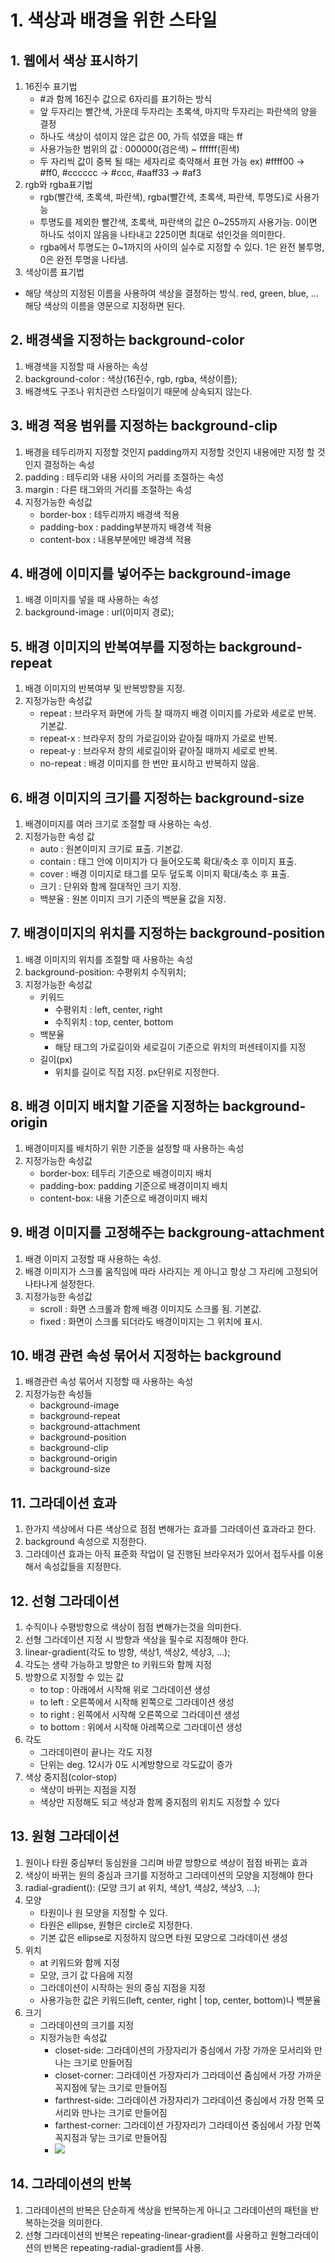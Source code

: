 # 1. 색상과 배경을 위한 스타일
## 1. 웹에서 색상 표시하기
1. 16진수 표기법
    - #과 함께 16진수 값으로 6자리를 표기하는 방식
    - 앞 두자리는 빨간색, 가운데 두자리는 초록색, 마지막 두자리는 파란색의 양을 결정
    - 하나도 색상이 섞이지 않은 값은 00, 가득 섞였을 때는 ff
    - 사용가능한 범위의 값 : 000000(검은색) ~ ffffff(흰색)
    - 두 자리씩 값이 중복 될 때는 세자리로 축약해서 표현 가능
    ex) #ffff00 -> #ff0, #cccccc -> #ccc, #aaff33 -> #af3
2. rgb와 rgba표기법
    - rgb(빨간색, 초록색, 파란색), rgba(빨간색, 초록색, 파란색, 투명도)로 사용가능
    - 투명도를 제외한 빨간색, 초록색, 파란색의 값은 0~255까지 사용가능. 0이면 하나도 섞이지 않음을 나타내고 225이면 최대로 섞인것을 의미한다.
    - rgba에서 투명도는 0~1까지의 사이의 실수로 지정할 수 있다. 1은 완전 불투명, 0은 완전 투명을 나타냄.
3. 색상이름 표기법
- 해당 색상의 지정된 이름을 사용하여 색상을 결정하는 방식. red, green, blue, ... 해당 색상의 이름을 영문으로 지정하면 된다.

## 2. 배경색을 지정하는 background-color
1. 배경색을 지정할 때 사용하는 속성
2. background-color : 색상(16진수, rgb, rgba, 색상이름);
3. 배경색도 구조나 위치관련 스타일이기 때문에 상속되지 않는다.

## 3. 배경 적용 범위를 지정하는 background-clip
1. 배경을 테두리까지 지정할 것인지 padding까지 지정할 것인지 내용에만 지정 할 것인지 결정하는 속성
2. padding : 테두리와 내용 사이의 거리를 조절하는 속성
3. margin : 다른 태그와의 거리를 조절하는 속성
4. 지정가능한 속성값
    - border-box : 테두리까지 배경색 적용
    - padding-box : padding부분까지 배경색 적용
    - content-box : 내용부분에만 배경색 적용

## 4. 배경에 이미지를 넣어주는 background-image
1. 배경 이미지를 넣을 때 사용하는 속성
2. background-image : url(이미지 경로);

## 5. 배경 이미지의 반복여부를 지정하는 background-repeat
1. 배경 이미지의 반복여부 및 반복방향을 지정.
2. 지정가능한 속성값
    - repeat : 브라우저 화면에 가득 찰 때까지 배경 이미지를 가로와 세로로 반복. 기본값.
    - repeat-x : 브라우저 창의 가로길이와 같아질 때까지 가로로 반복. 
    - repeat-y : 브라우저 창의 세로길이와 같아질 때까지 세로로 반복.
    - no-repeat : 배경 이미지를 한 번만 표시하고 반복하지 않음.

## 6. 배경 이미지의 크기를 지정하는 background-size
1. 배경이미지를 여러 크기로 조절할 때 사용하는 속성.
2. 지정가능한 속성 값
    - auto : 원본이미지 크기로 표출. 기본값.
    - contain : 태그 안에 이미지가 다 들어오도록 확대/축소 후 이미지 표출.
    - cover : 배경 이미지로 태그를 모두 덮도록 이미지 확대/축소 후 표출.
    - 크기 : 단위와 함께 절대적인 크기 지정.
    - 백분율 : 원본 이미지 크기 기준의 백분율 값을 지정.

## 7. 배경이미지의 위치를 지정하는 background-position
1. 배경 이미지의 위치를 조절할 때 사용하는 속성
2. background-position: 수평위치 수직위치;
3. 지정가능한 속성값
    - 키워드
        - 수평위치 : left, center, right
        - 수직위치 : top, center, bottom
    - 백분율
        - 해당 태그의 가로길이와 세로길이 기준으로 위치의 퍼센테이지를 지정
    - 길이(px)
        - 위치를 길이로 직접 지정. px단위로 지정한다.

## 8. 배경 이미지 배치할 기준을 지정하는 background-origin
1. 배경이미지를 배치하기 위한 기준을 설정할 때 사용하는 속성
2. 지정가능한 속성값
    - border-box: 테두리 기준으로 배경이미지 배치
    - padding-box: padding 기준으로 배경이미지 배치
    - content-box: 내용 기준으로 배경이미지 배치
    
## 9. 배경 이미지를 고정해주는 backgroung-attachment
1. 배경 이미지 고정할 때 사용하는 속성.
2. 배경 이미지가 스크롤 움직임에 따라 사라지는 게 아니고 항상 그 자리에 고정되어 나타나게 설정한다.
3. 지정가능한 속성값
    - scroll : 화면 스크롤과 함께 배경 이미지도 스크롤 됨. 기본값.
    - fixed : 화면이 스크롤 되더라도 배경이미지는 그 위치에 표시.

## 10. 배경 관련 속성 묶어서 지정하는 background
1. 배경관련 속성 묶어서 지정할 때 사용하는 속성
2. 지정가능한 속성들
    - background-image
    - background-repeat
    - background-attachment
    - background-position
    - background-clip
    - background-origin
    - background-size

## 11. 그라데이션 효과
1. 한가지 색상에서 다른 색상으로 점점 변해가는 효과를 그라데이션 효과라고 한다.
2. background 속성으로 지정한다.
3. 그라데이션 효과는 아직 표준화 작업이 덜 진행된 브라우저가 있어서 접두사를 이용해서 속성값들을 지정한다.

## 12. 선형 그라데이션
1. 수직이나 수평방향으로 색상이 점점 변해가는것을 의미한다.
2. 선형 그라데이션 지정 시 방향과 색상을 필수로 지정해야 한다.
3. linear-gradient(각도 to 방향, 색상1, 색상2, 색상3, ...);
4. 각도는 생략 가능하고 방향은 to 키워드와 함께 지정
5. 방향으로 지정할 수 있는 값
    - to top : 아래에서 시작해 위로 그라데이션 생성
    - to left : 오른쪽에서 시작해 왼쪽으로 그라데이션 생성
    - to right : 왼쪽에서 시작해 오른쪽으로 그라데이션 생성
    - to bottom : 위에서 시작해 아레쪽으로 그라데이션 생성
6. 각도
    - 그라데이련이 끝나는 각도 지정
    - 단위는 deg. 12시가 0도 시계방향으로 각도값이 증가
7. 색상 중지점(color-stop)
    - 색상이 바뀌는 지점을 지정
    - 색상만 지정해도 되고 색상과 함께 중지점의 위치도 지정할 수 있다

## 13. 원형 그라데이션
1. 원이나 타원 중심부터 동심원을 그리며 바깥 방향으로 색상이 점점 바뀌는 효과
2. 색상이 바뀌는 원의 중심과 크기를 지정하고 그라데이션의 모양을 지정해야 한다
3. radial-gradient(): (모양 크기 at 위치, 색상1, 색상2, 색상3, ...);
4. 모양
    - 타원이나 원 모양을 지정할 수 있다.
    - 타원은 ellipse, 원형은 circle로 지정한다.
    - 기본 값은 ellipse로 지정하지 않으면 타원 모양으로 그라데이션 생성
5. 위치
    - at 키워드와 함께 지정
    - 모양, 크기 값 다음에 지정
    - 그라데이션이 시작하는 원의 중심 지점을 지정
    - 사용가능한 값은 키워드(left, center, right | top, center, bottom)나 백분율
6. 크기
    - 그라데이션의 크기를 지정
    - 지정가능한 속성값
        - closet-side: 그라데이션의 가장자리가 중심에서 가장 가까운 모서리와 만나는 크기로 만들어짐
        - closet-corner: 그라데이션 가장자리가 그라데이션 줌심에서 가장 가까운 꼭지점에 닿는 크기로 만들어짐
        - farthrest-side: 그라데이션 가장자리가 그라데이션 중심에서 가장 먼쪽 모서리와 만나는 크기로 만들어짐
        - farthest-corner: 그라데이션 가장자리가 그라데이션 중심에서 가장 먼쪽 꼭지점과 닿는 크기로 만들어짐
        - <img src="images/원형 그라데이션 크기.jpg">

## 14. 그라데이션의 반복
1. 그라데이션의 반복은 단순하게 색상을 반복하는게 아니고 그라데이션의 패턴을 반복하는것을 의미한다.
2. 선형 그라데이션의 반복은 repeating-linear-gradient를 사용하고 원형그라데이션의 반복은 repeating-radial-gradient를 사용.